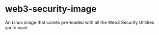 # web3-security-image
An Linux image that comes pre-loaded with all the Web3 Security Utilities you'd want
